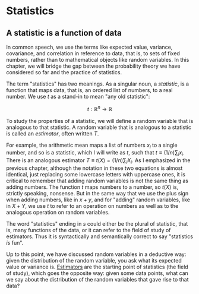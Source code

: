 # Statistics

## A statistic is a function of data

In common speech, we use the terms like expected value, variance, covariance, and correlation in reference to data, that is, to sets of fixed numbers, rather than to mathematical objects like random variables. In this chapter, we will bridge the gap between the probability theory we have considered so far and the practice of statistics.

The term "statistics" has two meanings. As a singular noun, a _statistic_, is a function that maps data, that is, an ordered list of numbers, to a real number. We use $t$ as a stand-in to mean "any old statistic":

$$
t : \mathbb{R}^n \to \mathbb{R}
$$

To study the properties of a statistic, we will define a random variable that is analogous to that statistic. A random variable that is analogous to a statistic is called an _estimator_, often written $T$.

For example, the arithmetic mean maps a list of numbers $x_i$ to a single number, and so is a statistic, which I will write as $t$, such that $t \equiv (1/n) \sum_i x_i$. There is an analogous estimator $T \equiv t(X) = (1/n) \sum_i X_i$. As I emphasized in the previous chapter, although the notation in these two equations is almost identical, just replacing some lowercase letters with uppercase ones, it is critical to remember that adding random variables is not the same thing as adding numbers. The function $t$ maps numbers to a number, so $t(X)$ is, strictly speaking, nonsense. But in the same way that we use the plus sign when adding numbers, like in $x + y$, and for "adding" random variables, like in $X + Y$, we use $t$ to refer to an operation on numbers as well as to the analogous operation on random variables.

The word "statistics" ending in _s_ could either be the plural of statistic, that is, many functions of the data, or it can refer to the field of study of estimators. Thus it is syntactically and semantically correct to say "statistics _is_ fun".

Up to this point, we have discussed random variables in a deductive way: given the distribution of the random variable, you ask what its expected value or variance is. [Estimators](estimators.md) are the starting point of statistics (the field of study), which goes the opposite way: given some data points, what can we say about the distribution of the random variables that gave rise to that data?
